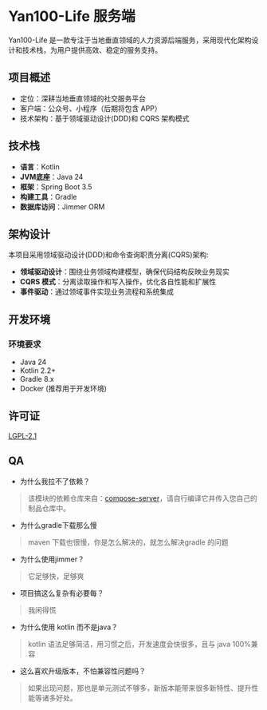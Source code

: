 # Yan100-Life 服务端

Yan100-Life 是一款专注于当地垂直领域的人力资源后端服务，采用现代化架构设计和技术栈，为用户提供高效、稳定的服务支持。

## 项目概述

- 定位：深耕当地垂直领域的社交服务平台
- 客户端：公众号、小程序（后期将包含 APP）
- 技术架构：基于领域驱动设计(DDD)和 CQRS 架构模式

## 技术栈

- **语言**：Kotlin
- **JVM底座**：Java 24
- **框架**：Spring Boot 3.5
- **构建工具**：Gradle
- **数据库访问**：Jimmer ORM

## 架构设计

本项目采用领域驱动设计(DDD)和命令查询职责分离(CQRS)架构:

- **领域驱动设计**：围绕业务领域构建模型，确保代码结构反映业务现实
- **CQRS 模式**：分离读取操作和写入操作，优化各自性能和扩展性
- **事件驱动**：通过领域事件实现业务流程和系统集成

## 开发环境

### 环境要求

- Java 24
- Kotlin 2.2+
- Gradle 8.x
- Docker (推荐用于开发环境)

## 许可证

[LGPL-2.1](/LICENSE)

## QA

- 为什么我拉不了依赖？
> 该模块的依赖仓库来自：[compose-server](https://github.com/TrueNine/compose-server)，请自行编译它并传入您自己的制品仓库中。

- 为什么gradle下载那么慢
> maven 下载也很慢，你是怎么解决的，就怎么解决gradle 的问题

- 为什么使用jimmer？
> 它足够快，足够爽

- 项目搞这么复杂有必要每？
> 我闲得慌

- 为什么使用 kotlin 而不是java？
> kotlin 语法足够简洁，用习惯之后，开发速度会快很多，且与 java 100%兼容

- 这么喜欢升级版本，不怕兼容性问题吗？
> 如果出现问题，那也是单元测试不够多，新版本能带来很多新特性、提升性能等诸多好处。



